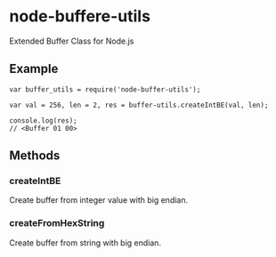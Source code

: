 node-buffere-utils
==================

Extended Buffer Class for Node.js

Example
-------------------
```
var buffer_utils = require('node-buffer-utils');

var val = 256, len = 2, res = buffer-utils.createIntBE(val, len);

console.log(res);
// <Buffer 01 00>
```

Methods
-------------------

### createIntBE

Create buffer from integer value with big endian.


### createFromHexString

Create buffer from string with big endian.
